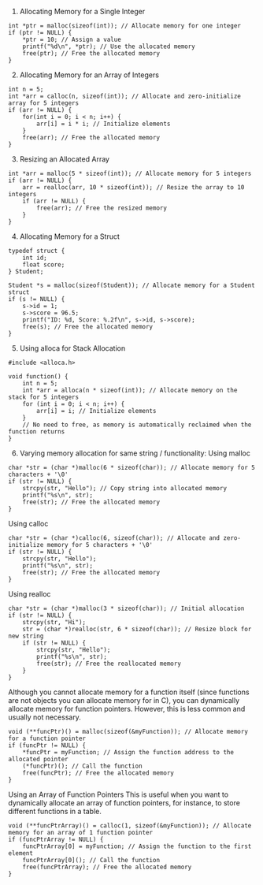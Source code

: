 1. Allocating Memory for a Single Integer
```
int *ptr = malloc(sizeof(int)); // Allocate memory for one integer
if (ptr != NULL) {
    *ptr = 10; // Assign a value
    printf("%d\n", *ptr); // Use the allocated memory
    free(ptr); // Free the allocated memory
}
```

2. Allocating Memory for an Array of Integers
```
int n = 5;
int *arr = calloc(n, sizeof(int)); // Allocate and zero-initialize array for 5 integers
if (arr != NULL) {
    for(int i = 0; i < n; i++) {
        arr[i] = i * i; // Initialize elements
    }
    free(arr); // Free the allocated memory
}
```

3. Resizing an Allocated Array
```
int *arr = malloc(5 * sizeof(int)); // Allocate memory for 5 integers
if (arr != NULL) {
    arr = realloc(arr, 10 * sizeof(int)); // Resize the array to 10 integers
    if (arr != NULL) {
        free(arr); // Free the resized memory
    }
}
```

4. Allocating Memory for a Struct
```
typedef struct {
    int id;
    float score;
} Student;

Student *s = malloc(sizeof(Student)); // Allocate memory for a Student struct
if (s != NULL) {
    s->id = 1;
    s->score = 96.5;
    printf("ID: %d, Score: %.2f\n", s->id, s->score);
    free(s); // Free the allocated memory
}
```

5. Using alloca for Stack Allocation
```
#include <alloca.h>

void function() {
    int n = 5;
    int *arr = alloca(n * sizeof(int)); // Allocate memory on the stack for 5 integers
    for (int i = 0; i < n; i++) {
        arr[i] = i; // Initialize elements
    }
    // No need to free, as memory is automatically reclaimed when the function returns
}
```

6. Varying memory allocation for same string / functionality:
Using malloc
```
char *str = (char *)malloc(6 * sizeof(char)); // Allocate memory for 5 characters + '\0'
if (str != NULL) {
    strcpy(str, "Hello"); // Copy string into allocated memory
    printf("%s\n", str);
    free(str); // Free the allocated memory
}
```
Using calloc
```
char *str = (char *)calloc(6, sizeof(char)); // Allocate and zero-initialize memory for 5 characters + '\0'
if (str != NULL) {
    strcpy(str, "Hello");
    printf("%s\n", str);
    free(str); // Free the allocated memory
}
```
Using realloc
```
char *str = (char *)malloc(3 * sizeof(char)); // Initial allocation
if (str != NULL) {
    strcpy(str, "Hi");
    str = (char *)realloc(str, 6 * sizeof(char)); // Resize block for new string
    if (str != NULL) {
        strcpy(str, "Hello");
        printf("%s\n", str);
        free(str); // Free the reallocated memory
    }
}
```

Although you cannot allocate memory for a function itself (since functions are not objects you can allocate memory for in C), you can dynamically allocate memory for function pointers. However, this is less common and usually not necessary.
```
void (**funcPtr)() = malloc(sizeof(&myFunction)); // Allocate memory for a function pointer
if (funcPtr != NULL) {
    *funcPtr = myFunction; // Assign the function address to the allocated pointer
    (*funcPtr)(); // Call the function
    free(funcPtr); // Free the allocated memory
}
```
Using an Array of Function Pointers
This is useful when you want to dynamically allocate an array of function pointers, for instance, to store different functions in a table.
```
void (**funcPtrArray)() = calloc(1, sizeof(&myFunction)); // Allocate memory for an array of 1 function pointer
if (funcPtrArray != NULL) {
    funcPtrArray[0] = myFunction; // Assign the function to the first element
    funcPtrArray[0](); // Call the function
    free(funcPtrArray); // Free the allocated memory
}
```


